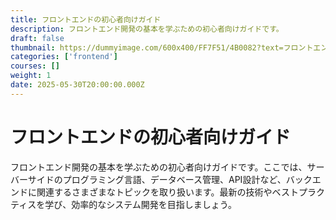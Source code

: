 ```yaml
---
title: フロントエンドの初心者向けガイド
description: フロントエンド開発の基本を学ぶための初心者向けガイドです。
draft: false
thumbnail: https://dummyimage.com/600x400/FF7F51/4B0082?text=フロントエンドの初心者向けガイド
categories: ['frontend']
courses: []
weight: 1
date: 2025-05-30T20:00:00.000Z
---
```


# フロントエンドの初心者向けガイド

フロントエンド開発の基本を学ぶための初心者向けガイドです。ここでは、サーバーサイドのプログラミング言語、データベース管理、API設計など、バックエンドに関連するさまざまなトピックを取り扱います。最新の技術やベストプラクティスを学び、効率的なシステム開発を目指しましょう。
